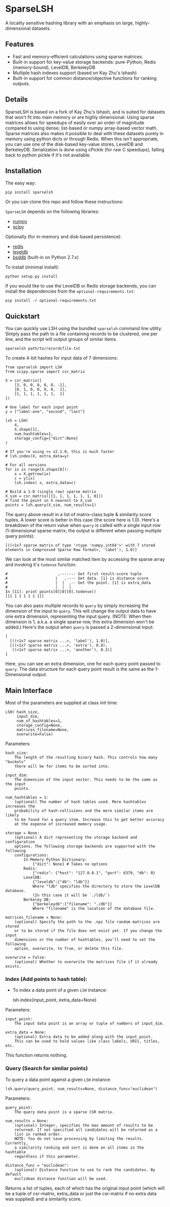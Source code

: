 # SparseLSH

A locality sensitive hashing library with an emphasis on large, highly-dimensional datasets.

## Features

- Fast and memory-efficient calculations using sparse matrices.
- Built-in support for key-value storage backends: pure-Python, Redis (memory-bound), LevelDB, BerkeleyDB
- Multiple hash indexes support (based on Kay Zhu's lshash)
- Built-in support for common distance/objective functions for ranking outputs.

## Details

SparseLSH is based on a fork of Kay Zhu's lshash, and is suited for datasets that won't
fit into main memory or are highly dimensional. Using sparse matrices
allows for speedups of easily over an order of magnitude compared to using dense, list-based
or numpy array-based vector math. Sparse matrices also makes it possible to deal with
these datasets purely in memory using python dicts or through Redis. When this isn't
appropriate, you can use one of the disk-based key-value stores, LevelDB and BerkeleyDB.
Serialization is done using cPickle (for raw C speedups), falling back to python
pickle if it's not available.

## Installation

The easy way:

    pip install sparselsh

Or you can clone this repo and follow these instructions:

`SparseLSH` depends on the following libraries:
- [numpy](http://www.numpy.org/)
- [scipy](http://www.scipy.org/)

Optionally (for in-memory and disk-based persistence):
- [redis](https://pypi.python.org/pypi/redis/)
- [leveldb](https://code.google.com/p/py-leveldb/)
- [bsddb](https://pypi.python.org/pypi/bsddb3/6.0.1) (built-in on Python 2.7.x)

To install (minimal install):

    python setup.py install

If you would like to use the LevelDB or Redis storage backends, you can
install the dependencies from the `optional-requirements.txt`:

    pip install -r optional-requirements.txt

## Quickstart

You can quickly use LSH using the bundled `sparselsh` command line utility. Simply pass the path to a file containing records to be clustered, one per line, and the script will output groups of similar items.

    sparselsh path/to/recordsfile.txt

To create 4-bit hashes for input data of 7 dimensions:

    from sparselsh import LSH
    from scipy.sparse import csr_matrix

    X = csr_matrix([
        [3, 0, 0, 0, 0, 0, -1],
        [0, 1, 0, 0, 0, 0,  1],
        [1, 1, 1, 1, 1, 1,  1]
    ])

    # One label for each input point
    y = ["label-one", "second", "last"]

    lsh = LSH(
        4,
        X.shape[1],
        num_hashtables=1,
        storage_config={"dict":None}
    )

    # If you're using >= v2.1.0, this is much faster
    # lsh.index(X, extra_data=y)

    # For all versions
    for ix in range(X.shape[0]):
        x = X.getrow(ix)
        c = y[ix]
        lsh.index( x, extra_data=c)

    # Build a 1-D (single row) sparse matrix
    X_sim = csr_matrix([[1, 1, 1, 1, 1, 1, 0]])
    # find the point in X nearest to X_sim
    points = lsh.query(X_sim, num_results=1)

The query above result in a list of matrix-class tuple & similarity
score tuples. A lower score is better in this case (the score here is 1.0).
Here's a breakdown of the return value when `query` is called with a
single input row (1-dimensional sparse matrix, the output is different
when passing multiple query points):

    [((<1x7 sparse matrix of type '<type 'numpy.int64'>' with 7 stored elements in Compressed Sparse Row format>, 'label'), 1.0)]

We can look at the most similar matched item by accessing the sparse array
and invoking it's `todense` function:

    #                      ,------- Get first result-score tuple
    #                     |   ,---- Get data. [1] is distance score
    #                     |  |  ,-- Get the point. [1] is extra_data
    #                     |  |  |
    In [11]: print points[0][0][0].todense()
    [[1 1 1 1 1 1 1]]

You can also pass multiple records to `query` by simply increasing the
dimension of the input to `query`. This will change the output data
to have one extra dimension, representing the input query. (NOTE: When
then dimension is 1, a.k.a. a single sparse row, this extra dimension won't
be added.) Here's the output when `query` is passed a 2-dimensional input:

    [
      [((<1x7 sparse matrix ...>, 'label'), 1.0)],
      [((<1x7 sparse matrix ...>, 'extra'), 0.8),
       ((<1x7 sparse matrix ...>, 'another'), 0.3)]
    ]

Here, you can see an extra dimension, one for each query point passed
to `query`. The data structure for each query point result is the same
as the 1-Dimensional output.

## Main Interface

Most of the parameters are supplied at class init time:

    LSH( hash_size,
         input_dim,
         num_of_hashtables=1,
         storage_config=None,
         matrices_filename=None,
         overwrite=False)

Parameters:

    hash_size:
        The length of the resulting binary hash. This controls how many "buckets"
        there will be for items to be sorted into.

    input_dim:
        The dimension of the input vector. This needs to be the same as the input
        points.

    num_hashtables = 1:
        (optional) The number of hash tables used. More hashtables increases the
        probability of hash-collisions and the more similar items are likely
        to be found for a query item. Increase this to get better accuracy
        at the expense of increased memory usage.

    storage = None:
        (optional) A dict representing the storage backend and configuration
        options. The following storage backends are supported with the following
        configurations:
            In-Memory Python Dictionary:
                {"dict": None} # Takes no options
            Redis:
                {"redis": {"host": "127.0.0.1", "port": 6379, "db": 0}
            LevelDB:
                {"leveldb":{"db": "ldb"}}
                Where "ldb" specifies the directory to store the LevelDB database.
                (In this case it will be `./ldb/`)
            Berkeley DB:
                {"berkeleydb":{"filename": "./db"}}
                Where "filename" is the location of the database file.

    matrices_filename = None:
        (optional) Specify the path to the .npz file random matrices are stored
        or to be stored if the file does not exist yet. If you change the input
        dimensions or the number of hashtables, you'll need to set the following
        option, overwrite, to True, or delete this file.

    overwrite = False:
        (optional) Whether to overwrite the matrices file if it already exists.

### Index (Add points to hash table):

- To index a data point of a given `LSH` instance:

    lsh.index(input_point, extra_data=None)

Parameters:

    input_point:
        The input data point is an array or tuple of numbers of input_dim.

    extra_data = None:
        (optional) Extra data to be added along with the input_point.
        This can be used to hold values like class labels, URIs, titles, etc.

This function returns nothing.

### Query (Search for similar points)

To query a data point against a given `LSH` instance:

    lsh.query(query_point, num_results=None, distance_func="euclidean")

Parameters:

    query_point:
        The query data point is a sparse CSR matrix.

    num_results = None:
        (optional) Integer, specifies the max amount of results to be
        returned. If not specified all candidates will be returned as a
        list in ranked order.
        NOTE: You do not save processing by limiting the results. Currently,
        a similarity ranking and sort is done on all items in the hashtable
        regardless if this parameter.

    distance_func = "euclidean":
        (optional) Distance function to use to rank the candidates. By default
        euclidean distance function will be used.

Returns a list of tuples, each of which has the original input point (which
will be a tuple of csr-matrix, extra_data or just the csr-matrix if no extra
data was supplied) and a similarity score.

